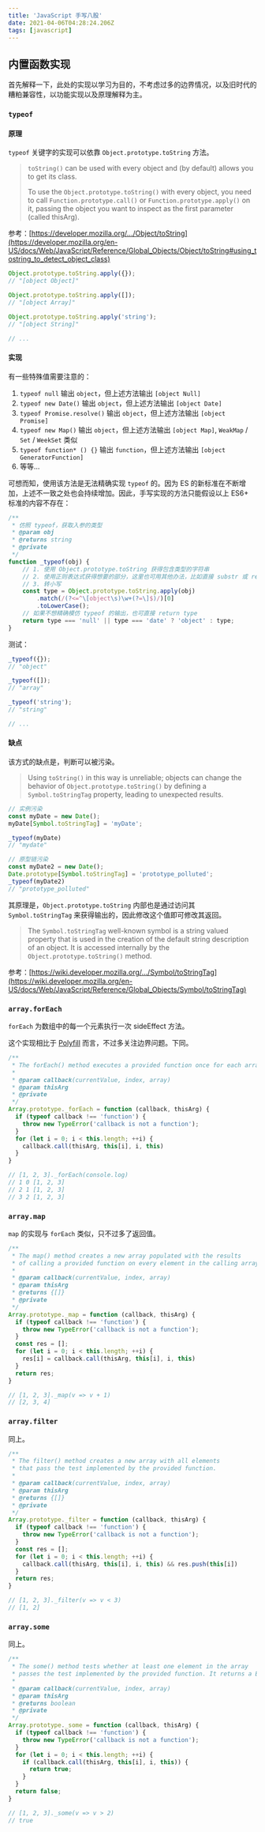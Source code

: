 ```yaml
---
title: 'JavaScript 手写八股'
date: 2021-04-06T04:28:24.206Z
tags: [javascript]
---
```


<!-- more -->

## 内置函数实现

首先解释一下，此处的实现以学习为目的，不考虑过多的边界情况，以及旧时代的糟粕兼容性，以功能实现以及原理解释为主。

### `typeof`


#### 原理

`typeof` 关键字的实现可以依靠 `Object.prototype.toString` 方法。

> `toString()` can be used with every object and (by default) allows you to get its class.
> 
> To use the `Object.prototype.toString()` with every object, you need to call `Function.prototype.call()` or `Function.prototype.apply()` on it, passing the object you want to inspect as the first parameter (called thisArg).

参考：[https://developer.mozilla.org/.../Object/toString](https://developer.mozilla.org/en-US/docs/Web/JavaScript/Reference/Global_Objects/Object/toString#using_tostring_to_detect_object_class)

```javascript
Object.prototype.toString.apply({});
// "[object Object]"

Object.prototype.toString.apply([]);
// "[object Array]"

Object.prototype.toString.apply('string');
// "[object String]"

// ...
```

#### 实现

有一些特殊值需要注意的：

1. `typeof null` 输出 `object`，但上述方法输出 `[object Null]`
2. `typeof new Date()` 输出 `object`，但上述方法输出 `[object Date]`
3. `typeof Promise.resolve()` 输出 `object`，但上述方法输出 `[object Promise]`
4. `typeof new Map()` 输出 `object`，但上述方法输出 `[object Map]`, `WeakMap` / `Set` / `WeekSet` 类似
5. `typeof function* () {}` 输出 `function`，但上述方法输出 `[object GeneratorFunction]`
6. 等等...

可想而知，使用该方法是无法精确实现 `typeof` 的。因为 ES 的新标准在不断增加，上述不一致之处也会持续增加。因此，手写实现的方法只能假设以上 ES6+ 标准的内容不存在：

```javascript
/**
 * 仿照 typeof，获取入参的类型
 * @param obj
 * @returns string
 * @private
 */
function _typeof(obj) {
    // 1. 使用 Object.prototype.toString 获得包含类型的字符串
    // 2. 使用正则表达式获得想要的部分，这里也可用其他办法，比如直接 substr 或 replace
    // 3. 转小写
    const type = Object.prototype.toString.apply(obj)
        .match(/(?<=^\[object\s)\w+(?=\]$)/)[0]
        .toLowerCase();
    // 如果不想精确模仿 typeof 的输出，也可直接 return type
    return type === 'null' || type === 'date' ? 'object' : type;
}
```

测试：

```javascript
_typeof({});
// "object"

_typeof([]);
// "array"

_typeof('string');
// "string"

// ...
```

#### 缺点

该方式的缺点是，判断可以被污染。

> Using `toString()` in this way is unreliable; objects can change the behavior of `Object.prototype.toString()` by defining a `Symbol.toStringTag` property, leading to unexpected results.

```javascript
// 实例污染
const myDate = new Date();
myDate[Symbol.toStringTag] = 'myDate';

_typeof(myDate)
// "mydate"

// 原型链污染
const myDate2 = new Date();
Date.prototype[Symbol.toStringTag] = 'prototype_polluted';
_typeof(myDate2)
// "prototype_polluted"
```

其原理是，`Object.prototype.toString` 内部也是通过访问其 `Symbol.toStringTag` 来获得输出的，因此修改这个值即可修改其返回。

> The `Symbol.toStringTag` well-known symbol is a string valued property that is used in the creation of the default string description of an object. It is accessed internally by the `Object.prototype.toString()` method.

参考：[https://wiki.developer.mozilla.org/.../Symbol/toStringTag](https://wiki.developer.mozilla.org/en-US/docs/Web/JavaScript/Reference/Global_Objects/Symbol/toStringTag)

### `array.forEach`

`forEach` 为数组中的每一个元素执行一次 sideEffect 方法。

这个实现相比于 [Polyfill](https://developer.mozilla.org/en-US/docs/Web/JavaScript/Reference/Global_Objects/Array/forEach#polyfill) 而言，不过多关注边界问题。下同。

```javascript
/**
 * The forEach() method executes a provided function once for each array element.
 * 
 * @param callback(currentValue, index, array)
 * @param thisArg
 * @private
 */
Array.prototype._forEach = function (callback, thisArg) {
  if (typeof callback !== 'function') {
    throw new TypeError('callback is not a function');
  }
  for (let i = 0; i < this.length; ++i) {
    callback.call(thisArg, this[i], i, this)
  }
}

// [1, 2, 3]._forEach(console.log)
// 1 0 [1, 2, 3]
// 2 1 [1, 2, 3]
// 3 2 [1, 2, 3]
```

### `array.map`

`map` 的实现与 `forEach` 类似，只不过多了返回值。

```javascript
/**
 * The map() method creates a new array populated with the results 
 * of calling a provided function on every element in the calling array.
 * 
 * @param callback(currentValue, index, array)
 * @param thisArg
 * @returns {[]}
 * @private
 */
Array.prototype._map = function (callback, thisArg) {
  if (typeof callback !== 'function') {
    throw new TypeError('callback is not a function');
  }
  const res = [];
  for (let i = 0; i < this.length; ++i) {
    res[i] = callback.call(thisArg, this[i], i, this)
  }
  return res;
}

// [1, 2, 3]._map(v => v + 1)
// [2, 3, 4]
```

### `array.filter`

同上。

```javascript
/**
 * The filter() method creates a new array with all elements 
 * that pass the test implemented by the provided function.
 * 
 * @param callback(currentValue, index, array)
 * @param thisArg
 * @returns {[]}
 * @private
 */
Array.prototype._filter = function (callback, thisArg) {
  if (typeof callback !== 'function') {
    throw new TypeError('callback is not a function');
  }
  const res = [];
  for (let i = 0; i < this.length; ++i) {
    callback.call(thisArg, this[i], i, this) && res.push(this[i])
  }
  return res;
}

// [1, 2, 3]._filter(v => v < 3)
// [1, 2]
```

### `array.some`

同上。

```javascript
/**
 * The some() method tests whether at least one element in the array
 * passes the test implemented by the provided function. It returns a Boolean value.
 * 
 * @param callback(currentValue, index, array)
 * @param thisArg
 * @returns boolean
 * @private
 */
Array.prototype._some = function (callback, thisArg) {
  if (typeof callback !== 'function') {
    throw new TypeError('callback is not a function');
  }
  for (let i = 0; i < this.length; ++i) {
    if (callback.call(thisArg, this[i], i, this)) {
      return true;
    }
  }
  return false;
}

// [1, 2, 3]._some(v => v > 2)
// true
```
